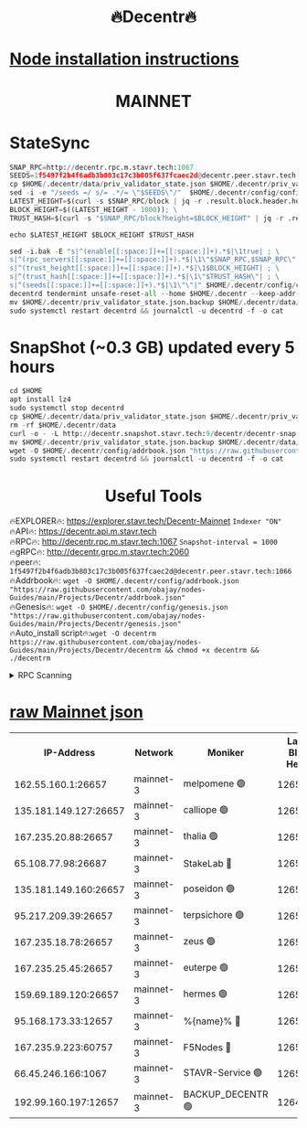 <h1 align="center"> 🔥Decentr🔥</h1>

[Node installation instructions](https://github.com/obajay/nodes-Guides/tree/main/Projects/Decentr)
=
<h1 align="center"> MAINNET</h1>

# StateSync
```python
SNAP_RPC=http://decentr.rpc.m.stavr.tech:1067
SEEDS=1f5497f2b4f6adb3b803c17c3b005f637fcaec2d@decentr.peer.stavr.tech:1066
cp $HOME/.decentr/data/priv_validator_state.json $HOME/.decentr/priv_validator_state.json.backup
sed -i -e "/seeds =/ s/= .*/= \"$SEEDS\"/"  $HOME/.decentr/config/config.toml
LATEST_HEIGHT=$(curl -s $SNAP_RPC/block | jq -r .result.block.header.height); \
BLOCK_HEIGHT=$((LATEST_HEIGHT - 1000)); \
TRUST_HASH=$(curl -s "$SNAP_RPC/block?height=$BLOCK_HEIGHT" | jq -r .result.block_id.hash)

echo $LATEST_HEIGHT $BLOCK_HEIGHT $TRUST_HASH

sed -i.bak -E "s|^(enable[[:space:]]+=[[:space:]]+).*$|\1true| ; \
s|^(rpc_servers[[:space:]]+=[[:space:]]+).*$|\1\"$SNAP_RPC,$SNAP_RPC\"| ; \
s|^(trust_height[[:space:]]+=[[:space:]]+).*$|\1$BLOCK_HEIGHT| ; \
s|^(trust_hash[[:space:]]+=[[:space:]]+).*$|\1\"$TRUST_HASH\"| ; \
s|^(seeds[[:space:]]+=[[:space:]]+).*$|\1\"\"|" $HOME/.decentr/config/config.toml
decentrd tendermint unsafe-reset-all --home $HOME/.decentr --keep-addr-book
mv $HOME/.decentr/priv_validator_state.json.backup $HOME/.decentr/data/priv_validator_state.json
sudo systemctl restart decentrd && journalctl -u decentrd -f -o cat
```
# SnapShot (~0.3 GB) updated every 5 hours
```python
cd $HOME
apt install lz4
sudo systemctl stop decentrd
cp $HOME/.decentr/data/priv_validator_state.json $HOME/.decentr/priv_validator_state.json.backup
rm -rf $HOME/.decentr/data
curl -o - -L http://decentr.snapshot.stavr.tech:9/decentr/decentr-snap.tar.lz4 | lz4 -c -d - | tar -x -C $HOME/.decentr --strip-components 2
mv $HOME/.decentr/priv_validator_state.json.backup $HOME/.decentr/data/priv_validator_state.json
wget -O $HOME/.decentr/config/addrbook.json "https://raw.githubusercontent.com/obajay/nodes-Guides/main/Projects/Decentr/addrbook.json"
sudo systemctl restart decentrd && journalctl -u decentrd -f -o cat
```

 <h1 align="center"> Useful Tools</h1>

🔥EXPLORER🔥:     https://explorer.stavr.tech/Decentr-Mainnet        `Indexer "ON"` \
🔥API🔥:          https://decentr.api.m.stavr.tech \
🔥RPC🔥:          http://decentr.rpc.m.stavr.tech:1067              `Snapshot-interval = 1000` \
🔥gRPC🔥:         http://decentr.grpc.m.stavr.tech:2060 \
🔥peer🔥:         `1f5497f2b4f6adb3b803c17c3b005f637fcaec2d@decentr.peer.stavr.tech:1066` \
🔥Addrbook🔥:  `wget -O $HOME/.decentr/config/addrbook.json "https://raw.githubusercontent.com/obajay/nodes-Guides/main/Projects/Decentr/addrbook.json"` \
🔥Genesis🔥:  `wget -O $HOME/.decentr/config/genesis.json "https://raw.githubusercontent.com/obajay/nodes-Guides/main/Projects/Decentr/genesis.json"` \
🔥Auto_install script🔥:`wget -O decentrm https://raw.githubusercontent.com/obajay/nodes-Guides/main/Projects/Decentr/decentrm && chmod +x decentrm && ./decentrm`

<details>
<summary>RPC Scanning</summary>

<h2 align="center"> We scan nodes in real time every 4 hours. And we provide the final result of RPC endpoints.
We cannot influence the operation of these nodes in any way. </h2>


```python
If Voting Power is higher than 0 --> then the Node is a validator of the network and may be subject to attack and be a potential threat to the chain.
```
```python
We marked such validators with a red symbol
```

</details>

[raw Mainnet json](https://rpc-check.decentrm.stavr.tech/decentrm/rpc-decentrm-result.json)
=



<table><tr><th>IP-Address</th><th>Network</th><th>Moniker</th><th>Latest Block Height</th><th>Earliest Block Height</th><th>Catching Up</th><th>Tx Index</th><th>Voting Power</th><th>Scan Time</th></tr><tr><td>162.55.160.1:26657</td><td>mainnet-3</td><td>melpomene 🟢</td><td>12651206</td><td>1688950</td><td>False</td><td>on</td><td>0</td><td>2024-01-29T18:19:56.857816309UTC</td></tr><tr><td>135.181.149.127:26657</td><td>mainnet-3</td><td>calliope 🟢</td><td>12651207</td><td>1688950</td><td>False</td><td>on</td><td>0</td><td>2024-01-29T18:20:00.011625129UTC</td></tr><tr><td>167.235.20.88:26657</td><td>mainnet-3</td><td>thalia 🟢</td><td>12651178</td><td>1688950</td><td>False</td><td>on</td><td>0</td><td>2024-01-29T18:20:06.033301275UTC</td></tr><tr><td>65.108.77.98:26687</td><td>mainnet-3</td><td>StakeLab 🔴</td><td>12651208</td><td>1688950</td><td>False</td><td>on</td><td>5410197</td><td>2024-01-29T18:20:06.393088237UTC</td></tr><tr><td>135.181.149.160:26657</td><td>mainnet-3</td><td>poseidon 🟢</td><td>12651209</td><td>1688950</td><td>False</td><td>on</td><td>0</td><td>2024-01-29T18:20:11.108761097UTC</td></tr><tr><td>95.217.209.39:26657</td><td>mainnet-3</td><td>terpsichore 🟢</td><td>12651199</td><td>1688950</td><td>False</td><td>on</td><td>0</td><td>2024-01-29T18:20:17.632118534UTC</td></tr><tr><td>167.235.18.78:26657</td><td>mainnet-3</td><td>zeus 🟢</td><td>12651210</td><td>1688950</td><td>False</td><td>on</td><td>0</td><td>2024-01-29T18:20:21.938217102UTC</td></tr><tr><td>167.235.25.45:26657</td><td>mainnet-3</td><td>euterpe 🟢</td><td>12651211</td><td>1688950</td><td>False</td><td>on</td><td>0</td><td>2024-01-29T18:20:24.360536759UTC</td></tr><tr><td>159.69.189.120:26657</td><td>mainnet-3</td><td>hermes 🟢</td><td>12651211</td><td>1688950</td><td>False</td><td>on</td><td>0</td><td>2024-01-29T18:20:26.757596931UTC</td></tr><tr><td>95.168.173.33:12657</td><td>mainnet-3</td><td>%{name}% 🔴</td><td>12651207</td><td>8964001</td><td>False</td><td>on</td><td>4262729</td><td>2024-01-29T18:20:01.331206211UTC</td></tr><tr><td>167.235.9.223:60757</td><td>mainnet-3</td><td>F5Nodes 🔴</td><td>12651207</td><td>12380001</td><td>False</td><td>off</td><td>562</td><td>2024-01-29T18:20:01.598708745UTC</td></tr><tr><td>66.45.246.166:1067</td><td>mainnet-3</td><td>STAVR-Service 🟢</td><td>12651207</td><td>12647001</td><td>False</td><td>on</td><td>0</td><td>2024-01-29T18:20:00.610922226UTC</td></tr><tr><td>192.99.160.197:12657</td><td>mainnet-3</td><td>BACKUP_DECENTR 🟢</td><td>12648001</td><td>12648001</td><td>False</td><td>off</td><td>0</td><td>2024-01-29T18:19:57.627884728UTC</td></tr></table>